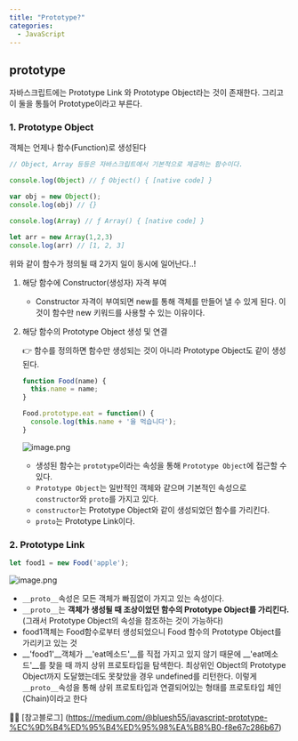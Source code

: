 ```yaml
---
title: "Prototype?"
categories:
  - JavaScript
---
```


## prototype
자바스크립트에는 Prototype Link 와 Prototype Object라는 것이 존재한다. 그리고 이 둘을 통틀어 Prototype이라고 부른다.

### 1. Prototype Object

객체는 언제나 함수(Function)로 생성된다

```js
// Object, Array 등등은 자바스크립트에서 기본적으로 제공하는 함수이다.

console.log(Object) // ƒ Object() { [native code] }

var obj = new Object();
console.log(obj) // {}

console.log(Array) // ƒ Array() { [native code] }

let arr = new Array(1,2,3)
console.log(arr) // [1, 2, 3]
```

위와 같이 함수가 정의될 때 2가지 일이 동시에 일어난다..!  

1. 해당 함수에 Constructor(생성자) 자격 부여
	- Constructor 자격이 부여되면 new를 통해 객체를 만들어 낼 수 있게 된다. 이것이 함수만 new 키워드를 사용할 수 있는 이유이다.
    
2. 해당 함수의 Prototype Object 생성 및 연결

	👉 함수를 정의하면 함수만 생성되는 것이 아니라 Prototype Object도 같이 생성된다.
    
    ```js
    function Food(name) {
      this.name = name;
    }

	Food.prototype.eat = function() {
      console.log(this.name + '을 먹습니다');
    }
	```
    ![image.png](https://images.velog.io/post-images/yhe228/9e5d1290-18ad-11ea-913b-9154d8e270a5/image.png)
    
    - 생성된 함수는 `prototype`이라는 속성을 통해 `Prototype Object`에 접근할 수 있다. 
    - `Prototype Object`는 일반적인 객체와 같으며 기본적인 속성으로 `constructor`와 `proto`를 가지고 있다.
    - `constructor`는 Prototype Object와 같이 생성되었던 함수를 가리킨다.
	- `proto`는 Prototype Link이다.
    
### 2. Prototype Link

```js
let food1 = new Food('apple');
```

![image.png](https://images.velog.io/post-images/yhe228/e1bc8d50-18b1-11ea-960b-0991973d88dc/image.png)
                 
- `__proto__`속성은 모든 객체가 빠짐없이 가지고 있는 속성이다.
- `__proto__`는 __객체가 생성될 때 조상이었던 함수의 Prototype Object를 가리킨다.__(그래서 Prototype Object의 속성을 참조하는 것이 가능하다)
- food1객체는 Food함수로부터 생성되었으니 Food 함수의 Prototype Object를 가리키고 있는 것
- __'food1'__객체가 __'eat메소드'__를 직접 가지고 있지 않기 때문에 __'eat메소드'__를 찾을 때 까지 상위 프로토타입을 탐색한다. 최상위인 Object의 Prototype Object까지 도달했는데도 못찾았을 경우 undefined를 리턴한다. 이렇게 `__proto__`속성을 통해 상위 프로토타입과 연결되어있는 형태를 프로토타입 체인(Chain)이라고 한다


    
💁‍♀️ [참고블로그] (https://medium.com/@bluesh55/javascript-prototype-%EC%9D%B4%ED%95%B4%ED%95%98%EA%B8%B0-f8e67c286b67)

    


    
